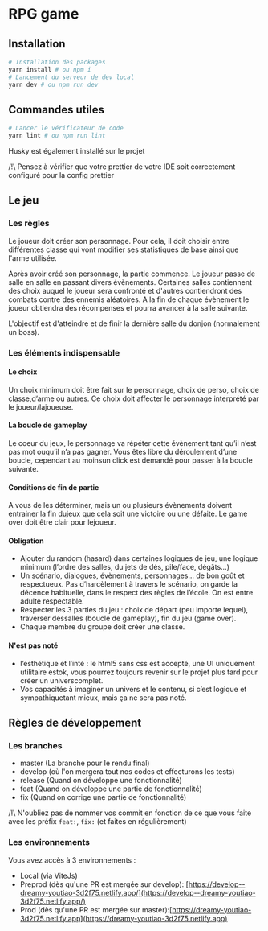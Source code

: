 # RPG game

## Installation

```bash
# Installation des packages
yarn install # ou npm i
# Lancement du serveur de dev local
yarn dev # ou npm run dev
```

## Commandes utiles

```bash
# Lancer le vérificateur de code
yarn lint # ou npm run lint
```

Husky est également installé sur le projet

/!\ Pensez à vérifier que votre prettier de votre IDE soit correctement configuré pour la config prettier

## Le jeu

### Les règles

Le joueur doit créer son personnage. Pour cela, il doit choisir entre différentes classe
qui vont modifier ses statistiques de base ainsi que l'arme utilisée.

Après avoir créé son personnage, la partie commence. Le joueur passe de salle en salle en passant
divers évènements. Certaines salles contiennent des choix auquel le joueur sera
confronté et d'autres contiendront des combats contre des ennemis aléatoires. A la
fin de chaque évènement le joueur obtiendra des récompenses et pourra avancer à la salle suivante.

L'objectif est d'atteindre et de finir la dernière salle du donjon (normalement un boss).

### Les éléments indispensable

#### Le choix

Un choix minimum doit être fait sur le personnage, choix de perso, choix de classe,d’arme ou autres.
Ce choix doit affecter le personnage interprété par le joueur/lajoueuse.

#### La boucle de gameplay

Le coeur du jeux, le personnage va répéter cette évènement tant qu’il n’est pas mot ouqu’il n’a pas gagner.
Vous êtes libre du déroulement d’une boucle, cependant au moinsun click est demandé pour passer à la boucle suivante.

#### Conditions de fin de partie

A vous de les déterminer, mais un ou plusieurs évènements doivent entrainer la fin dujeux que cela soit une
victoire ou une défaite. Le game over doit être clair pour lejoueur.

#### Obligation

- Ajouter du random (hasard) dans certaines logiques de jeu, une logique minimum
  (l’ordre des salles, du jets de dés, pile/face, dégâts...)
- Un scénario, dialogues, évènements, personnages... de bon goût et respectueux.
  Pas d’harcèlement à travers le scénario, on garde la décence habituelle,
  dans le respect des règles de l’école. On est entre adulte respectable.
- Respecter les 3 parties du jeu : choix de départ (peu importe lequel),
  traverser dessalles (boucle de gameplay), fin du jeu (game over).
- Chaque membre du groupe doit créer une classe.

#### N'est pas noté

- l’esthétique et l’inté : le html5 sans css est accepté,
  une UI uniquement utilitaire estok, vous pourrez toujours revenir
  sur le projet plus tard pour créer un universcomplet.
- Vos capacités à imaginer un univers et le contenu,
  si c’est logique et sympathiquetant mieux, mais ça ne sera pas noté.

## Règles de développement

### Les branches

- master (La branche pour le rendu final)
- develop (où l'on mergera tout nos codes et effecturons les tests)
- release (Quand on développe une fonctionnalité)
- feat (Quand on développe une partie de fonctionnalité)
- fix (Quand on corrige une partie de fonctionnalité)

/!\ N'oubliez pas de nommer vos commit en fonction de ce que vous faite avec les préfix `feat:`, `fix:` (et faites en régulièrement)

### Les environnements

Vous avez accès à 3 environnements :

- Local (via ViteJs)
- Preprod (dès qu'une PR est mergée sur develop): [https://develop--dreamy-youtiao-3d2f75.netlify.app/](https://develop--dreamy-youtiao-3d2f75.netlify.app/)
- Prod (dès qu'une PR est mergée sur master):[https://dreamy-youtiao-3d2f75.netlify.app](https://dreamy-youtiao-3d2f75.netlify.app)
